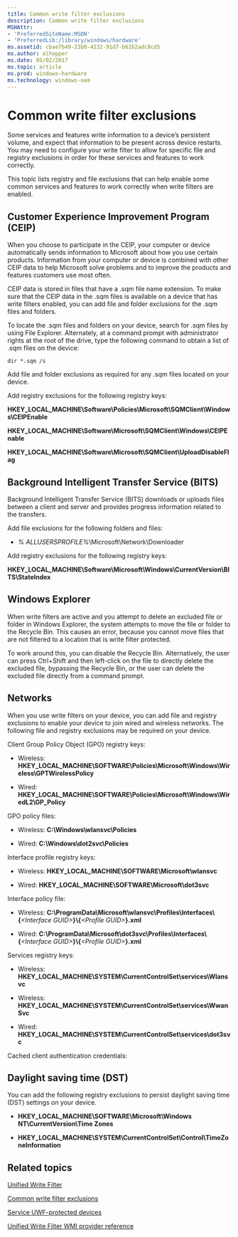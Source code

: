 ```yaml
---
title: Common write filter exclusions
description: Common write filter exclusions
MSHAttr:
- 'PreferredSiteName:MSDN'
- 'PreferredLib:/library/windows/hardware'
ms.assetid: cbae7b49-23b0-4232-91d7-b61b2adc8cd5
ms.author: alhopper
ms.date: 05/02/2017
ms.topic: article
ms.prod: windows-hardware
ms.technology: windows-oem
---
```


# Common write filter exclusions


Some services and features write information to a device’s persistent volume, and expect that information to be present across device restarts. You may need to configure your write filter to allow for specific file and registry exclusions in order for these services and features to work correctly.

This topic lists registry and file exclusions that can help enable some common services and features to work correctly when write filters are enabled.

## Customer Experience Improvement Program (CEIP)


When you choose to participate in the CEIP, your computer or device automatically sends information to Microsoft about how you use certain products. Information from your computer or device is combined with other CEIP data to help Microsoft solve problems and to improve the products and features customers use most often.

CEIP data is stored in files that have a .sqm file name extension. To make sure that the CEIP data in the .sqm files is available on a device that has write filters enabled, you can add file and folder exclusions for the .sqm files and folders.

To locate the .sqm files and folders on your device, search for .sqm files by using File Explorer. Alternately, at a command prompt with administrator rights at the root of the drive, type the following command to obtain a list of .sqm files on the device:

```
dir *.sqm /s
```

Add file and folder exclusions as required for any .sqm files located on your device.

Add registry exclusions for the following registry keys:

**HKEY\_LOCAL\_MACHINE\\Software\\Policies\\Microsoft\\SQMClient\\Windows\\CEIPEnable**

**HKEY\_LOCAL\_MACHINE\\Software\\Microsoft\\SQMClient\\Windows\\CEIPEnable**

**HKEY\_LOCAL\_MACHINE\\Software\\Microsoft\\SQMClient\\UploadDisableFlag**

## Background Intelligent Transfer Service (BITS)


Background Intelligent Transfer Service (BITS) downloads or uploads files between a client and server and provides progress information related to the transfers.

Add file exclusions for the following folders and files:

-   *% ALLUSERSPROFILE%*\\Microsoft\\Network\\Downloader

Add registry exclusions for the following registry keys:

**HKEY\_LOCAL\_MACHINE\\Software\\Microsoft\\Windows\\CurrentVersion\\BITS\\StateIndex**

## Windows Explorer


When write filters are active and you attempt to delete an excluded file or folder in Windows Explorer, the system attempts to move the file or folder to the Recycle Bin. This causes an error, because you cannot move files that are not filtered to a location that is write filter protected.

To work around this, you can disable the Recycle Bin. Alternatively, the user can press Ctrl+Shift and then left-click on the file to directly delete the excluded file, bypassing the Recycle Bin, or the user can delete the excluded file directly from a command prompt.

## Networks


When you use write filters on your device, you can add file and registry exclusions to enable your device to join wired and wireless networks. The following file and registry exclusions may be required on your device.

Client Group Policy Object (GPO) registry keys:

-   Wireless: **HKEY\_LOCAL\_MACHINE\\SOFTWARE\\Policies\\Microsoft\\Windows\\Wireless\\GPTWirelessPolicy**

-   Wired: **HKEY\_LOCAL\_MACHINE\\SOFTWARE\\Policies\\Microsoft\\Windows\\WiredL2\\GP\_Policy**

GPO policy files:

-   Wireless: **C:\\Windows\\wlansvc\\Policies**

-   Wired: **C:\\Windows\\dot2svc\\Policies**

Interface profile registry keys:

-   Wireless: **HKEY\_LOCAL\_MACHINE\\SOFTWARE\\Microsoft\\wlansvc**

-   Wired: **HKEY\_LOCAL\_MACHINE\\SOFTWARE\\Microsoft\\dot3svc**

Interface policy file:

-   Wireless: **C:\\ProgramData\\Microsoft\\wlansvc\\Profiles\\Interfaces\\{***&lt;Interface GUID&gt;***}\\{***&lt;Profile GUID&gt;***}.xml**

-   Wired: **C:\\ProgramData\\Microsoft\\dot3svc\\Profiles\\Interfaces\\{***&lt;Interface GUID&gt;***}\\{***&lt;Profile GUID&gt;***}.xml**

Services registry keys:

-   Wireless: **HKEY\_LOCAL\_MACHINE\\SYSTEM\\CurrentControlSet\\services\\Wlansvc**

-   Wireless: **HKEY\_LOCAL\_MACHINE\\SYSTEM\\CurrentControlSet\\services\\WwanSvc**

-   Wired: **HKEY\_LOCAL\_MACHINE\\SYSTEM\\CurrentControlSet\\services\\dot3svc**

Cached client authentication credentials:

## Daylight saving time (DST)


You can add the following registry exclusions to persist daylight saving time (DST) settings on your device.

-   **HKEY\_LOCAL\_MACHINE\\SOFTWARE\\Microsoft\\Windows NT\\CurrentVersion\\Time Zones**

-   **HKEY\_LOCAL\_MACHINE\\SYSTEM\\CurrentControlSet\\Control\\TimeZoneInformation**

## Related topics


[Unified Write Filter](unified-write-filter.md)

[Common write filter exclusions](uwfexclusions.md)

[Service UWF-protected devices](service-uwf-protected-devices.md)

[Unified Write Filter WMI provider reference](uwf-wmi-provider-reference.md)

 

 







